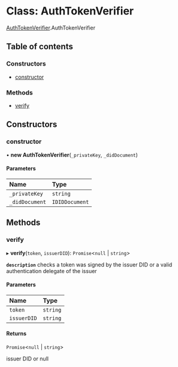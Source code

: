 # Class: AuthTokenVerifier

[AuthTokenVerifier](../modules/authtokenverifier.md).AuthTokenVerifier

## Table of contents

### Constructors

- [constructor](authtokenverifier.authtokenverifier-1.md#constructor)

### Methods

- [verify](authtokenverifier.authtokenverifier-1.md#verify)

## Constructors

### constructor

• **new AuthTokenVerifier**(`_privateKey`, `_didDocument`)

#### Parameters

| Name | Type |
| :------ | :------ |
| `_privateKey` | `string` |
| `_didDocument` | `IDIDDocument` |

## Methods

### verify

▸ **verify**(`token`, `issuerDID`): `Promise`<``null`` \| `string`\>

**`description`** checks a token was signed by the issuer DID or a valid authentication delegate of the issuer

#### Parameters

| Name | Type |
| :------ | :------ |
| `token` | `string` |
| `issuerDID` | `string` |

#### Returns

`Promise`<``null`` \| `string`\>

issuer DID or null
